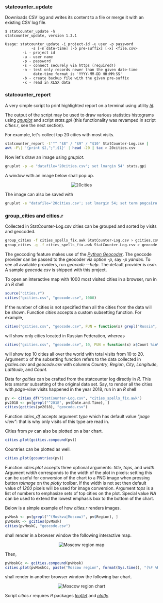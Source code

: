 ### statcounter_update

Downloads CSV log and writes its content to a file or merge it with an existing
CSV log file.

```ShellSession
$ statcounter_update -h
statcounter_update, version 1.3.1

Usage: statcounter_update -i project-id -u user -p password
            -s [-n date-time] [-b pre-suffix] [-x] <file.csv>
        -i - project id
        -u - user name
        -p - password
        -s - connect securely via https (required!)
        -n - test only records newer than the given date-time
             date-time format is 'YYYY-MM-DD HH:MM:SS'
        -b - create backup file with the given pre-suffix
        -x - read in XLSX data
```

### statcounter_report

A very simple script to print highlighted report on a terminal using utility
[*hl*](http://sourceforge.net/projects/hlterm/).

The output of the script may be used to draw various statistics histograms using
[*gnuplot*](http://www.gnuplot.info/) and script *stats.gpi* (this functionality
was revamped in script *cities.r*, see the next section).

For example, let's collect top 20 cities with most visits.

```sh
statcounter_report -t'"^ "$8" / "$9" / "$10' StatCounter-Log.csv |
awk -F\| '{print $2,";",$1}' | head -20 | tac > 20cities.csv
```

Now let's draw an image using *gnuplot*.

```sh
gnuplot -p -e "datafile='20cities.csv'; set lmargin 54" stats.gpi
```

A window with an image below shall pop up.

<p align="center">
  <img src="../images/images/20cities.png?raw=true" alt="20cities"/>
</p>

The image can also be saved with

```sh
gnuplot -e "datafile='20cities.csv'; set lmargin 54; set term pngcairo size 1200,700; set output '20cities.png'" stats.gpi
```

### group_cities and cities.r

Collected in StatCounter-Log.csv cities can be grouped and sorted by visits and
geocoded.

```sh
group_cities -f cities_spells_fix.awk StatCounter-Log.csv > gcities.csv
group_cities -g -f cities_spells_fix.awk StatCounter-Log.csv > geocode.csv
```

The geocoding feature makes use of the [*Python
Geocoder*](https://github.com/DenisCarriere/geocoder). The geocode provider can
be passed to the geocoder via option *-p*, say *-p yandex*. To see all available
providers, run *geocode --help*. The default provider is *osm*. A sample
*geocode.csv* is shipped with this project.

To open an interactive map with 1000 most visited cities in a browser, run in
an *R* shell

```r
source("cities.r")
cities("gcities.csv", "geocode.csv", 1000)
```

If the number of cities is not specified then all the cities from the data will
be shown. Function *cities* accepts a custom subsetting function. For example,

```r
cities("gcities.csv", "geocode.csv", FUN = function(x) grepl("Russia", x$Country))
```

will show only cities located in Russian Federation, whereas

```r
cities("gcities.csv", "geocode.csv", 10, FUN = function(x) x$Count %in% 10:20)
```

will show top 10 cities all over the world with total visits from 10 to 20.
Argument *x* of the subsetting function refers to the data collected in
*gcities.csv* and *geocode.csv* with columns *Country*, *Region*, *City*,
*Longitude*, *Lattitude*, and *Count*.

Data for *gcities* can be crafted from the statcounter log directly in *R*. This
lets smarter subsetting of the original data set. Say, to render all the
cities with *page-view* visits happened in the year 2018, run in an *R* shell

```r
pv <- cities_df("StatCounter-Log.csv", "cities_spells_fix.awk")
pv2018 <- pv[grepl("^2018", pv$Date.and.Time), ]
cities(gcities(pv2018), "geocode.csv")
```

Function *cities_df* accepts argument *type* which has default value *"page
view"*: that is why only visits of this type are read in.

Cities from *pv* can also be plotted on a bar chart.

```r
cities.plot(gcities.compound(pv))
```

Countries can be plotted as well.

```r
cities.plot(gcountries(pv))
```

Function *cities.plot* accepts three optional arguments: *title*, *tops*, and
*width*. Argument *width* corresponds to the width of the plot in pixels:
setting this can be useful for conversion of the chart to a PNG image when
pressing button *toImage* on the *plotly* toolbar. If the width is not set then
default value of *1200* pixels will be used for image conversion. Argument
*tops* is a list of numbers to emphasize sets of top cities on the plot. Special
value *NA* can be used to extend the lowest emphasis box to the bottom of the
chart.

Below is a simple example of how *cities.r* renders images.

```r
pvMosk <- pv[grepl("^(Moskva|Moscow)", pv$Region), ]
pvMoskC <- gcities(pvMosk)
cities(pvMoskC, "geocode.csv")
```

shall render in a browser window the following interactive map.

<p align="center">
  <img src="../images/images/pvMoskC-map.png?raw=true" alt="Moscow region map"/>
</p>

Then,

```r
pvMoskCc <- gcities.compound(pvMosk)
cities.plot(pvMoskCc, paste("Moscow region", format(Sys.time(), "(%F %R)")), c(10, 40, NA), 1200)
```

shall render in another browser window the following bar chart.

<p align="center">
  <img src="../images/images/pvMoskCc-chart.png?raw=true" alt="Moscow region chart"/>
</p>

Script *cities.r* requires *R* packages
[*leaflet*](https://rstudio.github.io/leaflet/) and
[*plotly*](https://plot.ly/r/).

